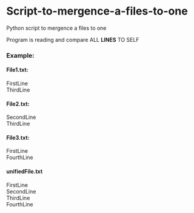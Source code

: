 # Script-to-mergence-a-files-to-one
Python script to mergence a files to one  

Program is reading and compare ALL **LINES** TO SELF
### Example:
#### File1.txt:
FirstLine  
ThirdLine  
#### File2.txt:
SecondLine  
ThirdLine  
#### File3.txt:
FirstLine  
FourthLine  
#### unifiedFile.txt
FirstLine  
SecondLine  
ThirdLine  
FourthLine
